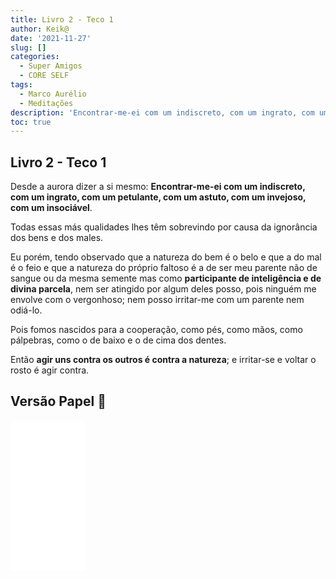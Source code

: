 ```yaml
---
title: Livro 2 - Teco 1
author: Keik@
date: '2021-11-27'
slug: []
categories:
  - Super Amigos
  - CORE SELF
tags:
  - Marco Aurélio
  - Meditações
description: 'Encontrar-me-ei com um indiscreto, com um ingrato, com um petulante, com um astuto, com um invejoso, com um insociável.'
toc: true
---
```


## Livro 2 - Teco 1


Desde a aurora dizer a si mesmo: **Encontrar-me-ei com um indiscreto, com um ingrato, com um petulante, com um astuto, com um invejoso, com um insociável**. 

Todas essas más qualidades lhes têm sobrevindo por causa da ignorância dos bens e dos males. 

Eu porém, tendo observado que a natureza do bem é o belo e que a do mal é o feio e que a natureza do próprio faltoso é a de ser meu parente não de sangue ou da mesma semente mas como **participante de inteligência e de divina parcela**, nem ser atingido por algum deles posso, pois ninguém me envolve com o vergonhoso; nem posso irritar-me com um parente nem odiá-lo. 

Pois fomos nascidos para a cooperação, como pés, como mãos, como pálpebras, como o de baixo e o de cima dos dentes. 

Então **agir uns contra os outros é contra a natureza**; e irritar-se e voltar o rosto é agir contra.


## Versão Papel :book:
<iframe style="width:120px;height:240px;" marginwidth="0" marginheight="0" scrolling="no" frameborder="0" src="//ws-na.amazon-adsystem.com/widgets/q?ServiceVersion=20070822&OneJS=1&Operation=GetAdHtml&MarketPlace=BR&source=ss&ref=as_ss_li_til&ad_type=product_link&tracking_id=mundodekeika-20&language=pt_BR&marketplace=amazon&region=BR&placement=B092FVY4BB&asins=B092FVY4BB&linkId=37c5ec14221f61f811029aa88b520891&show_border=true&link_opens_in_new_window=true"></iframe>